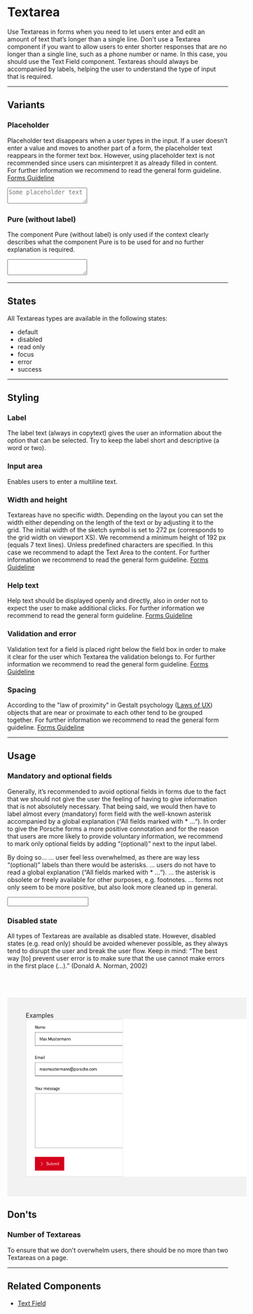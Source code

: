 # Textarea

Use Textareas in forms when you need to let users enter and edit an amount of text that’s longer than a single line. Don't use a Textarea component if you want to allow users to enter shorter responses that are no longer than a single line, such as a phone number or name. In this case, you should use the Text Field component. Textareas should always be accompanied by labels, helping the user to understand the type of input that is required.

---

## Variants

### Placeholder

Placeholder text disappears when a user types in the input. If a user doesn’t enter a value and moves to another part of a form, the placeholder text reappears in the former text box. However, using placeholder text is not recommended since users can misinterpret it as already filled in content. For further information we recommend to read the general form guideline. [Forms Guideline](#/patterns/forms)

<p-textarea-wrapper label="Some label"><textarea name="some-name" placeholder="Some placeholder text"></textarea></p-textarea-wrapper>

### Pure (without label)

The component Pure (without label) is only used if the context clearly describes what the component Pure is to be used for and no further explanation is required.

<p-textarea-wrapper label="Some label" hide-label="true"><textarea name="some-name"></textarea></p-textarea-wrapper>

---

## States

All Textareas types are available in the following states:

* default
* disabled
* read only
* focus
* error
* success

---

## Styling

### Label
The label text (always in copytext) gives the user an information about the option that can be selected. Try to keep the label short and descriptive (a word or two).

### Input area
Enables users to enter a multiline text.

### Width and height
Textareas have no specific width. Depending on the layout you can set the width either depending on the length of the text or by adjusting it to the grid. The initial width of the sketch symbol is set to 272 px (corresponds to the grid width on viewport XS). We recommend a minimum height of 192 px (equals 7 text lines). Unless predefined characters are specified. In this case we recommend to adapt the Text Area to the content. For further information we recommend to read the general form guideline. [Forms Guideline](#/patterns/forms)

### Help text
Help text should be displayed openly and directly, also in order not to expect the user to make additional clicks. 
For further information we recommend to read the general form guideline. [Forms Guideline](#/patterns/forms)

### Validation and error
Validation text for a field is placed right below the field box in order to make it clear for the user which Textarea the validation belongs to.
For further information we recommend to read the general form guideline. [Forms Guideline](#/patterns/forms)

### Spacing
According to the "law of proximity" in Gestalt psychology ([Laws of UX](https://lawsofux.com/law-of-proximity)) objects that are near or proximate to each other tend to be grouped together.
For further information we recommend to read the general form guideline. [Forms Guideline](#/patterns/forms)

---

## Usage

### Mandatory and optional fields

Generally, it’s recommended to avoid optional fields in forms due to the fact that we should not give the user the feeling of having to give information that is not absolutely necessary. That being said, we would then have to label almost every (mandatory) form field with the well-known asterisk accompanied by a global explanation (“All fields marked with * ...“). In order to give the Porsche forms a more positive connotation and for the reason that users are more likely to provide voluntary information, we  recommend to mark only optional fields by adding “(optional)” next to the input label.

By doing so…
… user feel less overwhelmed, as there are way less “(optional)” labels than there would be asterisks.
… users do not have to read a global explanation (“All fields marked with * ...“).
… the asterisk is obsolete or freely available for other purposes, e.g. footnotes.
… forms not only seem to be more positive, but also look more cleaned up in general.

<p-text-field-wrapper label="Some label (optional)"><input type="text" name="some-name"></p-text-field-wrapper>


### Disabled state

All types of Textareas are available as disabled state. However, disabled states (e.g. read only) should be avoided whenever possible, as they always tend to disrupt the user and break the user flow. Keep in mind: “The best way [to] prevent user error is to make sure that the use cannot make errors in the first place (…).” (Donald A. Norman, 2002)


 <div style="background:#F2F2F2; width:100%; margin-top: 64px; padding-top: 32px; padding-left: 42px; padding-bottom: 42px;">
    <p-headline variant="headline-3" tag="h3" style="margin-bottom: 24px;">Examples</p-headline>
    <img src="./assets/form-textarea-examples.png" alt="Examples for textareas"/>
</div>

## Don'ts

### Number of Textareas
To ensure that we don't overwhelm users, there should be no more than two Textareas on a page.

---

## Related Components

* [Text Field](#/components/form/text-field)
